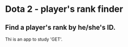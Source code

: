 # Dota 2 - player's rank finder

## Find a player's rank by he/she's ID.

Thi is an app to study 'GET'.
